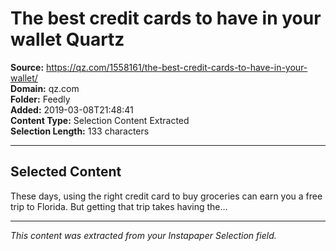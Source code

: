 # The best credit cards to have in your wallet Quartz

**Source:** https://qz.com/1558161/the-best-credit-cards-to-have-in-your-wallet/  
**Domain:** qz.com  
**Folder:** Feedly  
**Added:** 2019-03-08T21:48:41  
**Content Type:** Selection Content Extracted  
**Selection Length:** 133 characters  


---

## Selected Content

These days, using the right credit card to buy groceries can earn you a free trip to Florida. But getting that trip takes having the…

---

*This content was extracted from your Instapaper Selection field.*